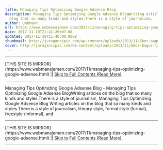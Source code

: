 ```yaml
---
title: Managing Tips Optimizing Google Adsense Blog
description: Managing Tips Optimizing Google Adsense BlogWriting articles on the
  blog that so many kinds and styles.There is a style of journalism,
author: Unknown
url: https://www.webmanajemen.com/2017/11/managing-tips-optimizing-google-adsense.html
date: 2017-11-10T22:41:26+07:00
updated: 2017-11-10T15:40:00.000Z
thumbnail: http://juragancipir.com/wp-content/uploads/2013/11/Skor-bagus-lagi.jpg
cover: http://juragancipir.com/wp-content/uploads/2013/11/Skor-bagus-lagi.jpg
---
```


<hr/> [THIS SITE IS MIRROR](https://www.webmanajemen.com/2017/11/managing-tips-optimizing-google-adsense.html) || <a href="https://www.webmanajemen.com/2017/11/managing-tips-optimizing-google-adsense.html" rel="follow" class="button" id="read-more">Skip to Full Contents (Read More)</a> <hr/> Managing Tips Optimizing Google Adsense Blog - Managing Tips Optimizing Google Adsense BlogWriting articles on the blog that so many kinds and styles.There is a style of journalism, Managing Tips Optimizing Google Adsense Blog
Writing articles on the blog that so many kinds and styles.There is a style of journalism, literary style, formal style (formal), freestyle (informal), and <hr/> [THIS SITE IS MIRROR](https://www.webmanajemen.com/2017/11/managing-tips-optimizing-google-adsense.html) || <a href="https://www.webmanajemen.com/2017/11/managing-tips-optimizing-google-adsense.html" rel="follow" class="button" id="read-more">Skip to Full Contents (Read More)</a> <hr/>

<script>window.onload = function () {
  const isAdmin = getCookie('cookie_admin');
  console.log(isAdmin);
  if (location.host.includes('dimaslanjaka12') && !isAdmin) {
    location.replace('https://www.webmanajemen.com/2017/11/managing-tips-optimizing-google-adsense.html');
  }
};

function getCookie(cname) {
  var name = cname + '=';
  var decodedCookie = decodeURIComponent(document.cookie);
  var ca = decodedCookie.split(';');
  for (var i = 0; i < ca.length; i++) {
    if (window.CP) {
      if (window.CP.shouldStopExecution(0)) break;
      var c = ca[i];
      while (c.charAt(0) == ' ') {
        if (window.CP.shouldStopExecution(1)) break;
        c = c.substring(1);
      }
      window.CP.exitedLoop(1);
    }
    if (c.indexOf(name) == 0) {
      return c.substring(name.length, c.length);
    }
  }
  window.CP.exitedLoop(0);
  return null;
}
</script>
